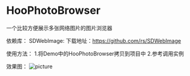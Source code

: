 # HooPhotoBrowser
一个比较方便展示多张网络图片的图片浏览器

依赖库：
SDWebImage:
下载地址：https://github.com/rs/SDWebImage

使用方法：
1.将Demo中的HooPhotoBrowser拷贝到项目中
2.参考调用实例

效果图：
![picture](https://github.com/jakciehoo/HooPhotoBrowser/blob/master/HooFlowerButton/FlowerButton.gif)
